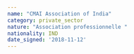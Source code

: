 ```yaml
---
name: "CMAI Association of India"
category: private_sector
nature: "Association professionnelle "
nationality: IND
date_signed: '2018-11-12'
---
```

    